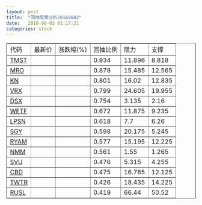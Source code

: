 ```yaml
---
layout: post
title:  "回抽股票分析20160802"
date:   2016-08-02 01:17:21
categories: stock
---
```

<script type="text/javascript">
var stockList = []
stockList.push('gb_tmst');
stockList.push('gb_mro');
stockList.push('gb_kn');
stockList.push('gb_vrx');
stockList.push('gb_dsx');
stockList.push('gb_wetf');
stockList.push('gb_lpsn');
stockList.push('gb_sgy');
stockList.push('gb_ryam');
stockList.push('gb_nmm');
stockList.push('gb_svu');
stockList.push('gb_cbd');
stockList.push('gb_twtr');
stockList.push('gb_rusl');
</script>
<table border="1">
 <tr>
 <td>代码</td>
 <td>最新价</td>
 <td>涨跌幅(%)</td>
 <td>回抽比例</td>
 <td>阻力</td>
 <td>支撑</td>
</tr>
  <tr id="tmst">
  <td><a href="http://stock.finance.sina.com.cn/usstock/quotes/TMST.html" target="_blank">TMST</a></td><td></td><td></td><td>0.934</td><td>11.896</td><td>8.818</td></tr>
  <tr id="mro">
  <td><a href="http://stock.finance.sina.com.cn/usstock/quotes/MRO.html" target="_blank">MRO</a></td><td></td><td></td><td>0.878</td><td>15.485</td><td>12.565</td></tr>
  <tr id="kn">
  <td><a href="http://stock.finance.sina.com.cn/usstock/quotes/KN.html" target="_blank">KN</a></td><td></td><td></td><td>0.801</td><td>16.02</td><td>12.835</td></tr>
  <tr id="vrx">
  <td><a href="http://stock.finance.sina.com.cn/usstock/quotes/VRX.html" target="_blank">VRX</a></td><td></td><td></td><td>0.799</td><td>24.605</td><td>19.955</td></tr>
  <tr id="dsx">
  <td><a href="http://stock.finance.sina.com.cn/usstock/quotes/DSX.html" target="_blank">DSX</a></td><td></td><td></td><td>0.754</td><td>3.135</td><td>2.16</td></tr>
  <tr id="wetf">
  <td><a href="http://stock.finance.sina.com.cn/usstock/quotes/WETF.html" target="_blank">WETF</a></td><td></td><td></td><td>0.672</td><td>11.875</td><td>9.235</td></tr>
  <tr id="lpsn">
  <td><a href="http://stock.finance.sina.com.cn/usstock/quotes/LPSN.html" target="_blank">LPSN</a></td><td></td><td></td><td>0.618</td><td>7.7</td><td>6.26</td></tr>
  <tr id="sgy">
  <td><a href="http://stock.finance.sina.com.cn/usstock/quotes/SGY.html" target="_blank">SGY</a></td><td></td><td></td><td>0.598</td><td>20.175</td><td>5.245</td></tr>
  <tr id="ryam">
  <td><a href="http://stock.finance.sina.com.cn/usstock/quotes/RYAM.html" target="_blank">RYAM</a></td><td></td><td></td><td>0.577</td><td>15.195</td><td>12.225</td></tr>
  <tr id="nmm">
  <td><a href="http://stock.finance.sina.com.cn/usstock/quotes/NMM.html" target="_blank">NMM</a></td><td></td><td></td><td>0.561</td><td>1.55</td><td>1.265</td></tr>
  <tr id="svu">
  <td><a href="http://stock.finance.sina.com.cn/usstock/quotes/SVU.html" target="_blank">SVU</a></td><td></td><td></td><td>0.476</td><td>5.315</td><td>4.255</td></tr>
  <tr id="cbd">
  <td><a href="http://stock.finance.sina.com.cn/usstock/quotes/CBD.html" target="_blank">CBD</a></td><td></td><td></td><td>0.475</td><td>16.785</td><td>12.125</td></tr>
  <tr id="twtr">
  <td><a href="http://stock.finance.sina.com.cn/usstock/quotes/TWTR.html" target="_blank">TWTR</a></td><td></td><td></td><td>0.426</td><td>18.435</td><td>14.225</td></tr>
  <tr id="rusl">
  <td><a href="http://stock.finance.sina.com.cn/usstock/quotes/RUSL.html" target="_blank">RUSL</a></td><td></td><td></td><td>0.419</td><td>66.44</td><td>50.52</td></tr>
</table>
